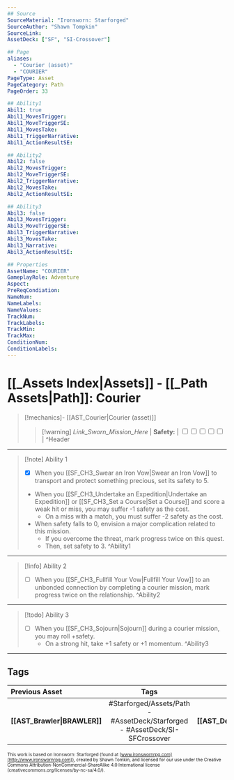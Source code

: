 ```yaml
---
## Source
SourceMaterial: "Ironsworn: Starforged"
SourceAuthor: "Shawn Tompkin"
SourceLink: 
AssetDeck: ["SF", "SI-Crossover"]

## Page
aliases:
  - "Courier (asset)"
  - "COURIER"
PageType: Asset
PageCategory: Path
PageOrder: 33

## Ability1
Abil1: true
Abil1_MovesTrigger:
Abil1_MoveTriggerSE:
Abil1_MovesTake:
Abil1_TriggerNarrative:
Abil1_ActionResultSE:

## Ability2
Abil2: false
Abil2_MovesTrigger:
Abil2_MoveTriggerSE:
Abil2_TriggerNarrative:
Abil2_MovesTake:
Abil2_ActionResultSE:

## Ability3
Abil3: false
Abil3_MovesTrigger:
Abil3_MoveTriggerSE:
Abil3_TriggerNarrative:
Abil3_MovesTake:
Abil3_Narrative:
Abil3_ActionResultSE:

## Properties
AssetName: "COURIER"
GameplayRole: Adventure
Aspect:
PreReqCondiation: 
NameNum:
NameLabels:
NameValues:
TrackNum:
TrackLabels:
TrackMin:
TrackMax:
ConditionNum:
ConditionLabels:
---
```

# [[_Assets Index|Assets]] - [[_Path Assets|Path]]: Courier
> [!mechanics]- [[AST_Courier|Courier (asset)]]
> > [!warning] _Link_Sworn_Mission_Here_ | **Safety:** | <input type="checkbox" /><input type="checkbox" /><input type="checkbox" /><input type="checkbox" /><input type="checkbox" /> | ^Header
___
> [!note] Ability 1
> - [x] When you [[SF_CH3_Swear an Iron Vow|Swear an Iron Vow]] to transport and protect something precious, set its safety to 5. 
> - When you [[SF_CH3_Undertake an Expedition|Undertake an Expedition]] or [[SF_CH3_Set a Course|Set a Course]] and score a weak hit or miss, you may suffer -1 safety as the cost. 
> 	- On a miss with a match, you must suffer -2 safety as the cost. 
> - When safety falls to 0, envision a major complication related to this mission.
> 	- If you overcome the threat, mark progress twice on this quest. 
> 	- Then, set safety to 3.  ^Ability1
___
> [!info] Ability 2
> - [ ] When you [[SF_CH3_Fullfill Your Vow|Fullfill Your Vow]] to an unbonded connection by completing a courier mission, mark progress twice on the relationship. ^Ability2
___
> [!todo] Ability 3
> - [ ] When you [[SF_CH3_Sojourn|Sojourn]] during a courier mission, you may roll +safety. 
> 	- On a strong hit, take +1 safety or +1 momentum. ^Ability3
___

## Tags
| Previous Asset | Tags | Next Asset |
| :--- | :---: | ---: |
| **[[AST_Brawler\|BRAWLER]]** | #Starforged/Assets/Path - #AssetDeck/Starforged - #AssetDeck/SI-SFCrossover | **[[AST_Demolitionist\|DEMOLITIONIST]]** |

<font size=-2>This work is based on Ironsworn: Starforged (found at [www.ironswornrpg.com](http://www.ironswornrpg.com)), created by Shawn Tomkin, and licensed for our use under the Creative Commons Attribution-NonCommercial-ShareAlike 4.0 International license  (creativecommons.org/licenses/by-nc-sa/4.0/).</font>